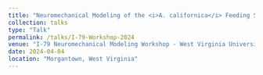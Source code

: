 ```yaml
---
title: "Neuromechanical Modeling of the <i>A. californica</i> Feeding System"
collection: talks
type: "Talk"
permalink: /talks/I-79-Workshop-2024
venue: "I-79 Neuromechanical Modeling Workshop - West Virginia University"
date: 2024-04-04
location: "Morgantown, West Virginia"
---
```


